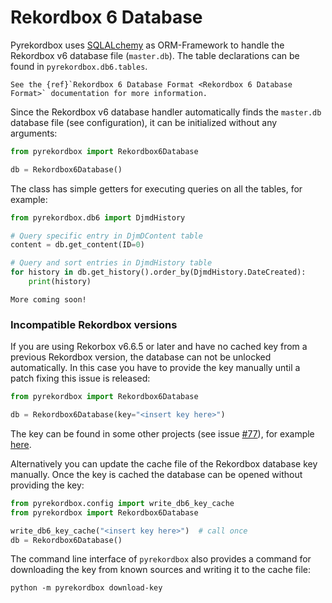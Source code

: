 # Rekordbox 6 Database

Pyrekordbox uses [SQLALchemy](https://www.sqlalchemy.org/) as ORM-Framework to handle the
Rekordbox v6 database file (``master.db``). The table declarations can be found in
``pyrekordbox.db6.tables``.

```{seealso}
See the {ref}`Rekordbox 6 Database Format <Rekordbox 6 Database Format>` documentation for more information.
```

Since the Rekordbox v6 database handler automatically finds the ``master.db`` database file
(see configuration), it can be initialized without any arguments:
````python
from pyrekordbox import Rekordbox6Database

db = Rekordbox6Database()
````

The class has simple getters for executing queries on all the tables, for example:

````python
from pyrekordbox.db6 import DjmdHistory

# Query specific entry in DjmDContent table
content = db.get_content(ID=0)

# Query and sort entries in DjmdHistory table
for history in db.get_history().order_by(DjmdHistory.DateCreated):
    print(history)
````

```{note}
More coming soon!
```

### Incompatible Rekordbox versions

If you are using Rekorbox v6.6.5 or later and have no cached key from a previous
Rekordbox version, the database can not be unlocked automatically.
In this case you have to provide the key manually until a patch fixing this issue is released:
````python
from pyrekordbox import Rekordbox6Database

db = Rekordbox6Database(key="<insert key here>")
````

The key can be found in some other projects (see issue
[#77](https://github.com/dylanljones/pyrekordbox/issues/77)), for example [here][rb6-key].

Alternatively you can update the cache file of the Rekordbox database key
manually. Once the key is cached the database can be opened without providing the key:
````python
from pyrekordbox.config import write_db6_key_cache
from pyrekordbox import Rekordbox6Database

write_db6_key_cache("<insert key here>")  # call once
db = Rekordbox6Database()
````
The command line interface of ``pyrekordbox`` also
provides a command for downloading the key from known sources and writing it to the
cache file:
````shell
python -m pyrekordbox download-key
````



[rb6-key]: https://github.com/mganss/CueGen/blob/19878e6eb3f586dee0eb3eb4f2ce3ef18309de9d/CueGen/Generator.cs#L31

